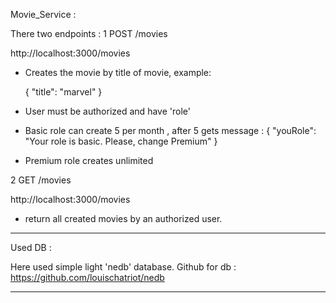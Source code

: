 Movie_Service :

There two endpoints :
1 POST /movies

  http://localhost:3000/movies

  - Creates the movie by title of movie, example:

 	{
    	"title": "marvel"
	}

  - User must be authorized and have 'role'
  - Basic role can create 5 per month , after 5 gets message :
	  { "youRole": "Your role is basic. Please, change Premium" }
  - Premium role creates unlimited

2 GET /movies

  http://localhost:3000/movies

  - return all created movies by an authorized user.

-------------------------------------------------------------------------------------


Used DB :

Here used simple light 'nedb' database. Github for db : https://github.com/louischatriot/nedb


-------------------------------------------------------------------------------------



